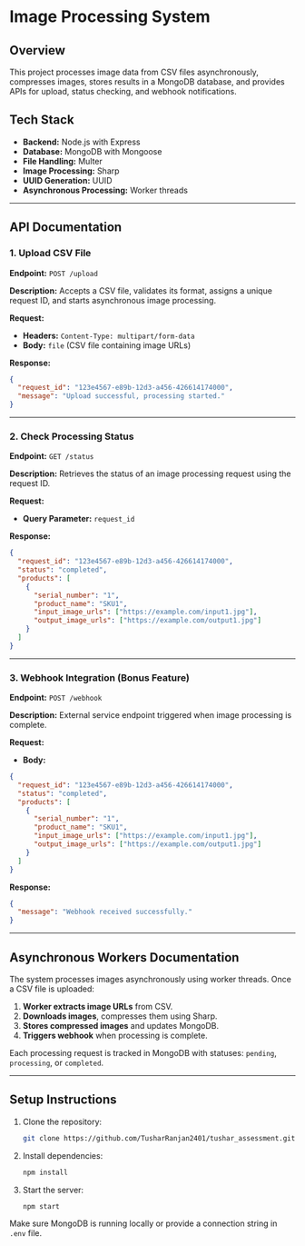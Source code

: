 # Image Processing System

## Overview
This project processes image data from CSV files asynchronously, compresses images, stores results in a MongoDB database, and provides APIs for upload, status checking, and webhook notifications.

## Tech Stack
- **Backend:** Node.js with Express
- **Database:** MongoDB with Mongoose
- **File Handling:** Multer
- **Image Processing:** Sharp
- **UUID Generation:** UUID
- **Asynchronous Processing:** Worker threads

---

## API Documentation

### 1. Upload CSV File
**Endpoint:** `POST /upload`

**Description:** Accepts a CSV file, validates its format, assigns a unique request ID, and starts asynchronous image processing.

**Request:**
- **Headers:** `Content-Type: multipart/form-data`
- **Body:** `file` (CSV file containing image URLs)

**Response:**
```json
{
  "request_id": "123e4567-e89b-12d3-a456-426614174000",
  "message": "Upload successful, processing started."
}
```

---

### 2. Check Processing Status
**Endpoint:** `GET /status`

**Description:** Retrieves the status of an image processing request using the request ID.

**Request:**
- **Query Parameter:** `request_id`

**Response:**
```json
{
  "request_id": "123e4567-e89b-12d3-a456-426614174000",
  "status": "completed",
  "products": [
    {
      "serial_number": "1",
      "product_name": "SKU1",
      "input_image_urls": ["https://example.com/input1.jpg"],
      "output_image_urls": ["https://example.com/output1.jpg"]
    }
  ]
}
```

---

### 3. Webhook Integration (Bonus Feature)
**Endpoint:** `POST /webhook`

**Description:** External service endpoint triggered when image processing is complete.

**Request:**
- **Body:**
```json
{
  "request_id": "123e4567-e89b-12d3-a456-426614174000",
  "status": "completed",
  "products": [
    {
      "serial_number": "1",
      "product_name": "SKU1",
      "input_image_urls": ["https://example.com/input1.jpg"],
      "output_image_urls": ["https://example.com/output1.jpg"]
    }
  ]
}
```

**Response:**
```json
{
  "message": "Webhook received successfully."
}
```

---

## Asynchronous Workers Documentation

The system processes images asynchronously using worker threads. Once a CSV file is uploaded:
1. **Worker extracts image URLs** from CSV.
2. **Downloads images**, compresses them using Sharp.
3. **Stores compressed images** and updates MongoDB.
4. **Triggers webhook** when processing is complete.

Each processing request is tracked in MongoDB with statuses: `pending`, `processing`, or `completed`.

---

## Setup Instructions

1. Clone the repository:
   ```bash
   git clone https://github.com/TusharRanjan2401/tushar_assessment.git
   ```
2. Install dependencies:
   ```bash
   npm install
   ```
3. Start the server:
   ```bash
   npm start
   ```

Make sure MongoDB is running locally or provide a connection string in `.env` file.

